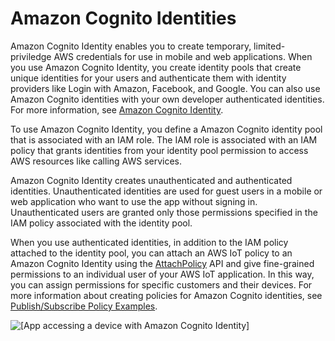 # Amazon Cognito Identities<a name="cognito-identities"></a>

Amazon Cognito Identity enables you to create temporary, limited\-priviledge AWS credentials for use in mobile and web applications\. When you use Amazon Cognito Identity, you create identity pools that create unique identities for your users and authenticate them with identity providers like Login with Amazon, Facebook, and Google\. You can also use Amazon Cognito identities with your own developer authenticated identities\. For more information, see [ Amazon Cognito Identity](https://docs.aws.amazon.com/cognito/latest/developerguide/cognito-identity.html)\.

To use Amazon Cognito Identity, you define a Amazon Cognito identity pool that is associated with an IAM role\. The IAM role is associated with an IAM policy that grants identities from your identity pool permission to access AWS resources like calling AWS services\.

Amazon Cognito Identity creates unauthenticated and authenticated identities\. Unauthenticated identities are used for guest users in a mobile or web application who want to use the app without signing in\. Unauthenticated users are granted only those permissions specified in the IAM policy associated with the identity pool\.

When you use authenticated identities, in addition to the IAM policy attached to the identity pool, you can attach an AWS IoT policy to an Amazon Cognito Identity using the [ AttachPolicy](docs.aws.amazon.comiot/latest/apireference/API_AttachPolicy.html) API and give fine\-grained permissions to an individual user of your AWS IoT application\. In this way, you can assign permissions for specific customers and their devices\. For more information about creating policies for Amazon Cognito identities, see [Publish/Subscribe Policy Examples](pub-sub-policy.md)\.

![\[App accessing a device with Amazon Cognito Identity\]](http://docs.aws.amazon.com/iot/latest/developerguide/images/device-cognito.png)